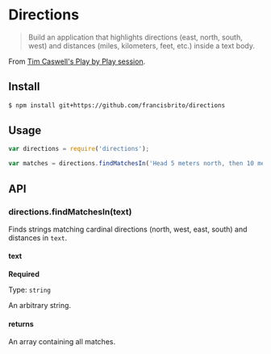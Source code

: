 # Directions

> Build an application that highlights directions (east, north, south, west) and distances (miles, kilometers, feet, etc.) inside a text body.

From [Tim Caswell's Play by Play session][pbp].

## Install

```bash
$ npm install git+https://github.com/francisbrito/directions
```

## Usage

```javascript
var directions = require('directions');

var matches = directions.findMatchesIn('Head 5 meters north, then 10 meters east.');
```

## API

### directions.findMatchesIn(text)

Finds strings matching cardinal directions (north, west, east, south) and distances in `text`.

#### text
**Required**

Type: `string`

An arbitrary string.

#### returns

An array containing all matches.

[pbp]: http://beta.pluralsight.com/courses/play-by-play-tim-caswell
